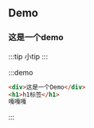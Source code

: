 ## Demo

### 这是一个demo

:::tip
小tip
:::

:::demo
```html
<div>这是一个Demo</div>
<h1>h1标签</h1>
嘎嘎嘎
```
:::
